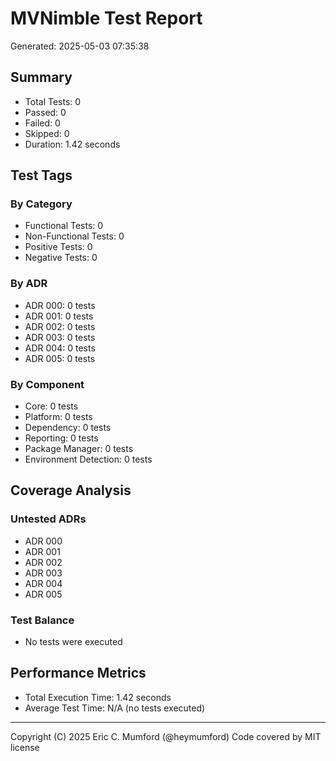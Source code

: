 # MVNimble Test Report

Generated: 2025-05-03 07:35:38

## Summary

* Total Tests: 0
* Passed: 0
* Failed: 0
* Skipped: 0
* Duration: 1.42 seconds

## Test Tags

### By Category

* Functional Tests: 0
* Non-Functional Tests: 0
* Positive Tests: 0
* Negative Tests: 0

### By ADR

* ADR 000: 0 tests
* ADR 001: 0 tests
* ADR 002: 0 tests
* ADR 003: 0 tests
* ADR 004: 0 tests
* ADR 005: 0 tests

### By Component

* Core: 0 tests
* Platform: 0 tests
* Dependency: 0 tests
* Reporting: 0 tests
* Package Manager: 0 tests
* Environment Detection: 0 tests

## Coverage Analysis

### Untested ADRs

* ADR 000
* ADR 001
* ADR 002
* ADR 003
* ADR 004
* ADR 005

### Test Balance

* No tests were executed

## Performance Metrics

* Total Execution Time: 1.42 seconds
* Average Test Time: N/A (no tests executed)



---
Copyright (C) 2025 Eric C. Mumford (@heymumford) Code covered by MIT license
